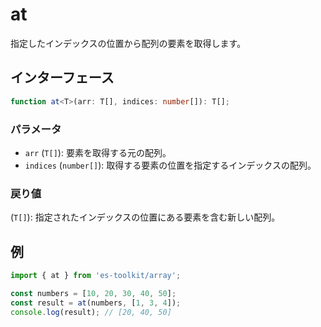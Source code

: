 # at

指定したインデックスの位置から配列の要素を取得します。

## インターフェース

```typescript
function at<T>(arr: T[], indices: number[]): T[];
```

### パラメータ

- `arr` (`T[]`): 要素を取得する元の配列。
- `indices` (`number[]`): 取得する要素の位置を指定するインデックスの配列。

### 戻り値

(`T[]`): 指定されたインデックスの位置にある要素を含む新しい配列。

## 例

```typescript
import { at } from 'es-toolkit/array';

const numbers = [10, 20, 30, 40, 50];
const result = at(numbers, [1, 3, 4]);
console.log(result); // [20, 40, 50]
```
